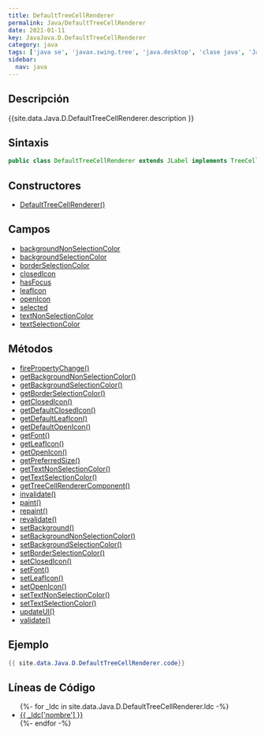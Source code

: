 ```yaml
---
title: DefaultTreeCellRenderer
permalink: Java/DefaultTreeCellRenderer
date: 2021-01-11
key: JavaJava.D.DefaultTreeCellRenderer
category: java
tags: ['java se', 'javax.swing.tree', 'java.desktop', 'clase java', 'Java 1.0']
sidebar: 
  nav: java
---
```


## Descripción
{{site.data.Java.D.DefaultTreeCellRenderer.description }}

## Sintaxis
~~~java
public class DefaultTreeCellRenderer extends JLabel implements TreeCellRenderer
~~~

## Constructores
* [DefaultTreeCellRenderer()](/Java/DefaultTreeCellRenderer/DefaultTreeCellRenderer/)

## Campos
* [backgroundNonSelectionColor](/Java/DefaultTreeCellRenderer/backgroundNonSelectionColor)
* [backgroundSelectionColor](/Java/DefaultTreeCellRenderer/backgroundSelectionColor)
* [borderSelectionColor](/Java/DefaultTreeCellRenderer/borderSelectionColor)
* [closedIcon](/Java/DefaultTreeCellRenderer/closedIcon)
* [hasFocus](/Java/DefaultTreeCellRenderer/hasFocus)
* [leafIcon](/Java/DefaultTreeCellRenderer/leafIcon)
* [openIcon](/Java/DefaultTreeCellRenderer/openIcon)
* [selected](/Java/DefaultTreeCellRenderer/selected)
* [textNonSelectionColor](/Java/DefaultTreeCellRenderer/textNonSelectionColor)
* [textSelectionColor](/Java/DefaultTreeCellRenderer/textSelectionColor)

## Métodos
* [firePropertyChange()](/Java/DefaultTreeCellRenderer/firePropertyChange)
* [getBackgroundNonSelectionColor()](/Java/DefaultTreeCellRenderer/getBackgroundNonSelectionColor)
* [getBackgroundSelectionColor()](/Java/DefaultTreeCellRenderer/getBackgroundSelectionColor)
* [getBorderSelectionColor()](/Java/DefaultTreeCellRenderer/getBorderSelectionColor)
* [getClosedIcon()](/Java/DefaultTreeCellRenderer/getClosedIcon)
* [getDefaultClosedIcon()](/Java/DefaultTreeCellRenderer/getDefaultClosedIcon)
* [getDefaultLeafIcon()](/Java/DefaultTreeCellRenderer/getDefaultLeafIcon)
* [getDefaultOpenIcon()](/Java/DefaultTreeCellRenderer/getDefaultOpenIcon)
* [getFont()](/Java/DefaultTreeCellRenderer/getFont)
* [getLeafIcon()](/Java/DefaultTreeCellRenderer/getLeafIcon)
* [getOpenIcon()](/Java/DefaultTreeCellRenderer/getOpenIcon)
* [getPreferredSize()](/Java/DefaultTreeCellRenderer/getPreferredSize)
* [getTextNonSelectionColor()](/Java/DefaultTreeCellRenderer/getTextNonSelectionColor)
* [getTextSelectionColor()](/Java/DefaultTreeCellRenderer/getTextSelectionColor)
* [getTreeCellRendererComponent()](/Java/DefaultTreeCellRenderer/getTreeCellRendererComponent)
* [invalidate()](/Java/DefaultTreeCellRenderer/invalidate)
* [paint()](/Java/DefaultTreeCellRenderer/paint)
* [repaint()](/Java/DefaultTreeCellRenderer/repaint)
* [revalidate()](/Java/DefaultTreeCellRenderer/revalidate)
* [setBackground()](/Java/DefaultTreeCellRenderer/setBackground)
* [setBackgroundNonSelectionColor()](/Java/DefaultTreeCellRenderer/setBackgroundNonSelectionColor)
* [setBackgroundSelectionColor()](/Java/DefaultTreeCellRenderer/setBackgroundSelectionColor)
* [setBorderSelectionColor()](/Java/DefaultTreeCellRenderer/setBorderSelectionColor)
* [setClosedIcon()](/Java/DefaultTreeCellRenderer/setClosedIcon)
* [setFont()](/Java/DefaultTreeCellRenderer/setFont)
* [setLeafIcon()](/Java/DefaultTreeCellRenderer/setLeafIcon)
* [setOpenIcon()](/Java/DefaultTreeCellRenderer/setOpenIcon)
* [setTextNonSelectionColor()](/Java/DefaultTreeCellRenderer/setTextNonSelectionColor)
* [setTextSelectionColor()](/Java/DefaultTreeCellRenderer/setTextSelectionColor)
* [updateUI()](/Java/DefaultTreeCellRenderer/updateUI)
* [validate()](/Java/DefaultTreeCellRenderer/validate)

## Ejemplo
~~~java
{{ site.data.Java.D.DefaultTreeCellRenderer.code}}
~~~

## Líneas de Código
<ul>
{%- for _ldc in site.data.Java.D.DefaultTreeCellRenderer.ldc -%}
   <li>
       <a href="{{_ldc['url'] }}">{{ _ldc['nombre'] }}</a>
   </li>
{%- endfor -%}
</ul>
